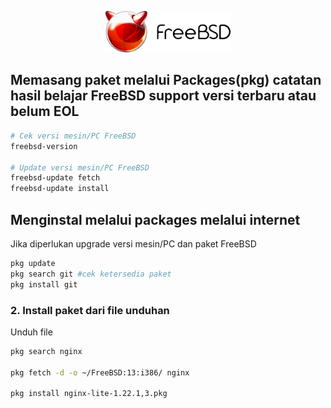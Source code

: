 <p align="center">
<img src="./assets/images/logo.png" alt="Logo" style="width:200px;"/>
</p>

## Memasang paket melalui Packages(pkg) catatan hasil belajar FreeBSD support versi terbaru atau belum EOL

```sh
# Cek versi mesin/PC FreeBSD
freebsd-version

# Update versi mesin/PC FreeBSD
freebsd-update fetch
freebsd-update install
```
## Menginstal melalui packages melalui internet
Jika diperlukan upgrade versi mesin/PC dan paket FreeBSD
```sh
pkg update
pkg search git #cek ketersedia paket
pkg install git
```
### 2. Install paket dari file unduhan
Unduh file
```sh
pkg search nginx

pkg fetch -d -o ~/FreeBSD:13:i386/ nginx

pkg install nginx-lite-1.22.1,3.pkg
```
